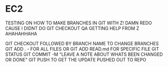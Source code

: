 # EC2
TESTING ON HOW TO MAKE BRANCHES IN GIT WITH Z!
DAMN REDO CAUSE I DIDNT DO GIT CHECKOUT QA
GETTING HELP FROM Z
 AHAHAHHAHA 

GIT CHECKOUT FOLLOWED BY BRANCH NAME TO CHANGE BRANCHES
GIT ADD . - FOR ALL FILES OR GIT ADD READ.md FOR SPECIFIC FILE
GIT STATUS
GIT COMMIT -M "LEAVE A NOTE ABOUT WHATS BEEN CHANGED OR DONE"
GIT PUSH TO GET THE UPDATE PUSHED OUT TO REPO
